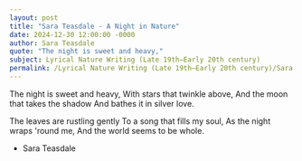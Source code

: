 ```yaml
---
layout: post
title: "Sara Teasdale - A Night in Nature"
date: 2024-12-30 12:00:00 -0000
author: Sara Teasdale
quote: "The night is sweet and heavy,"
subject: Lyrical Nature Writing (Late 19th–Early 20th century)
permalink: /Lyrical Nature Writing (Late 19th–Early 20th century)/Sara Teasdale/Sara Teasdale - A Night in Nature
---
```


The night is sweet and heavy,
With stars that twinkle above,
And the moon that takes the shadow
And bathes it in silver love.

The leaves are rustling gently
To a song that fills my soul,
As the night wraps 'round me,
And the world seems to be whole.

- Sara Teasdale
